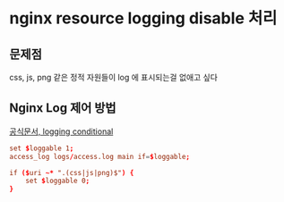 # nginx resource logging disable 처리

## 문제점
css, js, png 같은 정적 자원들이 log 에 표시되는걸 없애고 싶다

## Nginx Log 제어 방법

[공식문서, logging conditional](https://docs.nginx.com/nginx/admin-guide/monitoring/logging/#conditional)
```conf
set $loggable 1;
access_log logs/access.log main if=$loggable;

if ($uri ~* ".(css|js|png)$") {
    set $loggable 0;
}
```